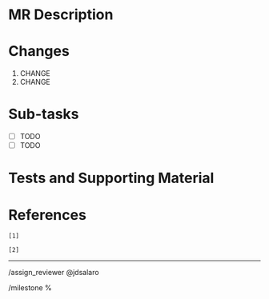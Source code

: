 
# MR Description



# Changes

1. CHANGE
1. CHANGE

# Sub-tasks

- [ ] TODO
- [ ] TODO

# Tests and Supporting Material



# References


`[1]` 

`[2]` 

---

/assign_reviewer @jdsalaro 

/milestone %



